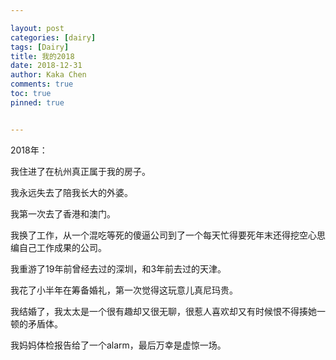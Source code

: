 ```yaml
---

layout: post
categories: [dairy]
tags: [Dairy]
title: 我的2018
date: 2018-12-31
author: Kaka Chen
comments: true
toc: true
pinned: true


---
```


2018年：

我住进了在杭州真正属于我的房子。

我永远失去了陪我长大的外婆。

我第一次去了香港和澳门。

我换了工作，从一个混吃等死的傻逼公司到了一个每天忙得要死年末还得挖空心思编自己工作成果的公司。

我重游了19年前曾经去过的深圳，和3年前去过的天津。

我花了小半年在筹备婚礼，第一次觉得这玩意儿真尼玛贵。

我结婚了，我太太是一个很有趣却又很无聊，很惹人喜欢却又有时候恨不得揍她一顿的矛盾体。

我妈妈体检报告给了一个alarm，最后万幸是虚惊一场。